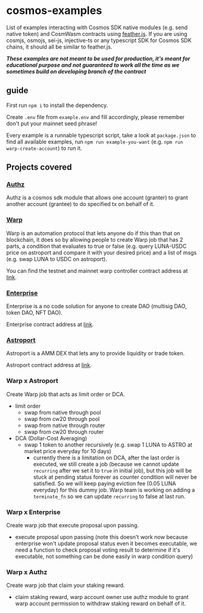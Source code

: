 # cosmos-examples

List of examples interacting with Cosmos SDK native modules (e.g. send native token) and CosmWasm contracts using [feather.js](https://github.com/terra-money/feather.js). If you are using cosmjs, osmojs, sei-js, injective-ts or any typescript SDK for Cosmos SDK chains, it should all be similar to feather.js.

***These examples are not meant to be used for production, it's meant for educational purpose and not guaranteed to work all the time as we sometimes build on developing branch of the contract***

## guide

First run `npm i` to install the dependency.

Create `.env` file from `example.env` and fill accordingly, please remember don't put your mainnet seed phrase!

Every example is a runnable typescript script, take a look at `package.json`  to find all available examples, run `npm run example-you-want` (e.g. `npm run warp-create-account`) to run it.

## Projects covered

### [Authz](https://docs.terra.money/develop/module-specifications/spec-authz)

Authz is a cosmos sdk module that allows one account (granter) to grant another account (grantee) to do specified tx on behalf of it.

### [Warp](https://warp.money/)

Warp is an automation protocol that lets anyone do if this than that on blockchain, it does so by allowing people to create Warp job that has 2 parts, a condition that evaluates to true or false (e.g. query LUNA-USDC price on astroport and compare it with your desired price) and a list of msgs (e.g. swap LUNA to USDC on astroport).

You can find the testnet and mainnet warp controller contract address at [link](https://github.com/terra-money/warp-contracts/blob/master/refs.json).

### [Enterprise](https://enterprise.money/)

Enterprise is a no code solution for anyone to create DAO (multisig DAO, token DAO, NFT DAO).

Enterprise contract address at [link](https://github.com/terra-money/enterprise-contracts/blob/main/refs.json).

### [Astroport](https://astroport.fi/)

Astroport is a AMM DEX that lets any to provide liquidity or trade token.

Astroport contract address at [link](https://github.com/astroport-fi/astroport-changelog/tree/main).

### Warp x Astroport

Create Warp job that acts as limit order or DCA.

- limit order
  - swap from native through pool
  - swap from cw20 through pool
  - swap from native through router
  - swap from cw20 through router
- DCA (Dollar-Cost Averaging)
  - swap 1 token to another recursively (e.g. swap 1 LUNA to ASTRO at market price everyday for 10 days)
    - currently there is a limitation on DCA, after the last order is executed, we still create a job (because we cannot update `recurring` after we set it to `true` in initial job), but this job will be stuck at pending status forever as counter condition will never be satisfied. So we will keep paying eviction fee (0.05 LUNA everyday) for this dummy job. Warp team is working on adding a `terminate_fn` so we can update `recurring` to false at last run.

### Warp x Enterprise

Create warp job that execute proposal upon passing.

- execute proposal upon passing (note this doesn't work now because enterprise won't update proposal status even it becomes executable, we need a function to check proposal voting result to determine if it's executable, not something can be done easily in warp condition query)

### Warp x Authz

Create warp job that claim your staking reward.

- claim staking reward, warp account owner use authz module to grant warp account permission to withdraw staking reward on behalf of it.
